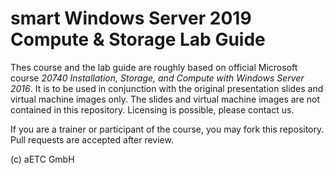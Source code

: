 # smart Windows Server 2019 Compute & Storage Lab Guide

Thes course and the lab guide are roughly based on official Microsoft course *20740 Installation, Storage, and Compute with Windows Server 2016*. It is to be used in conjunction with the original presentation slides and virtual machine images only. The slides and virtual machine images are not contained in this repository. Licensing is possible, please contact us.

If you are a trainer or participant of the course, you may fork this repository. Pull requests are accepted after review.

(c) aETC GmbH 
